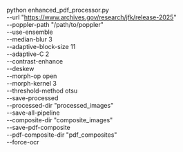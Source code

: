 python enhanced_pdf_processor.py \
    --url "https://www.archives.gov/research/jfk/release-2025" \
    --poppler-path "/path/to/poppler" \
    --use-ensemble \
    --median-blur 3 \
    --adaptive-block-size 11 \
    --adaptive-C 2 \
    --contrast-enhance \
    --deskew \
    --morph-op open \
    --morph-kernel 3 \
    --threshold-method otsu \
    --save-processed \
    --processed-dir "processed_images" \
    --save-all-pipeline \
    --composite-dir "composite_images" \
    --save-pdf-composite \
    --pdf-composite-dir "pdf_composites" \
    --force-ocr
